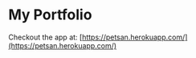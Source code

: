 # My Portfolio

Checkout the app at: [https://petsan.herokuapp.com/](https://petsan.herokuapp.com/)

